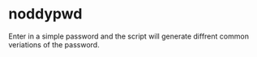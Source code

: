 # noddypwd
Enter in a simple password and the script will generate diffrent common veriations of the password.
